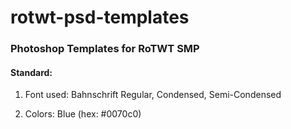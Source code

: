 # rotwt-psd-templates
### Photoshop Templates for RoTWT SMP
#### Standard:
1. Font used: Bahnschrift Regular, Condensed, Semi-Condensed

2. Colors: Blue (hex: #0070c0)
